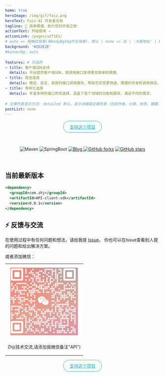 ```yaml
---
home: true
heroImage: /img/gif/faiz.png
heroText: Faiz-AI 开发者文档
tagline: 🚀 简单便捷，助力您的开发之旅
actionText: 开始使用 →
actionLink: /pages/a2f161/
# auto => 网格纹背景(有bodyBgImg时无背景)，默认 | none => 无 | '大图地址' | background: 自定义背景样式       提示：如发现文本颜色不适应你的背景时可以到palette.styl修改$bannerTextColor变量
background: '#2D2E2E'
#bannerBg: auto

features: # 可选的
- title: 客户端SDK支持
  details: 平台提供客户端SDK，使调用接口变得更加简单和便捷。
- title: 简洁高效
  details: 稳定、安全、高效的接口调用服务，帮助您实现更快速、便捷的开发和调用体验。
- title: 多样化选择
  details: 丰富多样的接口供您选择，涵盖了各个领域的功能和服务，满足不同的需求。

# 文章列表显示方式: detailed 默认，显示详细版文章列表（包括作者、分类、标签、摘要、分页等）| simple => 显示简约版文章列表（仅标题和日期）| none 不显示文章列表
postList: none
---
```

<p align="center">
  <a class="become-sponsor" href="/pages/1b12ed/">支持这个项目</a>
</p>

<style>
.become-sponsor {
  padding: 8px 20px;
  display: inline-block;
  color: #11a8cd;
  border-radius: 30px;
  box-sizing: border-box;
  border: 1px solid #11a8cd;
}
</style>

<br/>
<p align="center">
    <img alt="Maven" src="https://raster.shields.io/badge/Maven-3.8.1-red.svg"/>
    <img alt="SpringBoot" src="https://raster.shields.io/badge/SpringBoot-2.7+-green.svg"/>
    <a href="https://panyw-git.gitee.io/">
    <img alt="Blog" src="https://raster.shields.io/badge/Blog-PanYW-blue.svg"/>
    </a>
 <a href="https://img.shields.io/github/forks/Tenpeisite/Faiz-AI-backend" target="_blank"><img src='https://img.shields.io/github/forks/Tenpeisite/Faiz-AI-backend' alt='GitHub forks' class="no-zoom"></a>
 <a href="https://img.shields.io/github/stars/Tenpeisite/Faiz-AI-backend" target="_blank"><img src='https://img.shields.io/github/stars/Tenpeisite/Faiz-AI-backend' alt='GitHub stars' class="no-zoom"></a>
</p>
<br/>

## 当前最新版本

```xml
<dependency>
  <groupId>com.zhj</groupId>
  <artifactId>API-client-sdk</artifactId>
  <version>0.0.1</version>
</dependency>
```

## ⚡ 反馈与交流

在使用过程中有任何问题和想法，请给我提 [Issue](https://github.com/Tenpeisite/API-client-sdk/issues)。
你也可以在Issue查看别人提的问题和给出解决方案。

或者添加微信：

<table>
  <tbody>
    <tr>
      <td align="center" valign="middle">
        <img src="./.vuepress/public/img/qrcode/card.jpg" class="no-zoom" style="width:220px;margin: 10px;">
        <p>Zhj(技术交流,请添加我微信备注"API")</p>
      </td>
    </tr>
  </tbody>
</table>

<style>
  .page-wwads{
    width:100%!important;
    min-height: 0;
    margin: 0;
  }
  .page-wwads .wwads-img img{
    width:80px!important;
  }
  .page-wwads .wwads-poweredby{
    width: 40px;
    position: absolute;
    right: 25px;
    bottom: 3px;
  }
  .wwads-content .wwads-text, .page-wwads .wwads-text{
    height: 100%;
    padding-top: 5px;
    display: block;
  }
</style>

<p align="center">
  <a class="become-sponsor" href="/pages/1b12ed/">支持这个项目</a>
</p>
